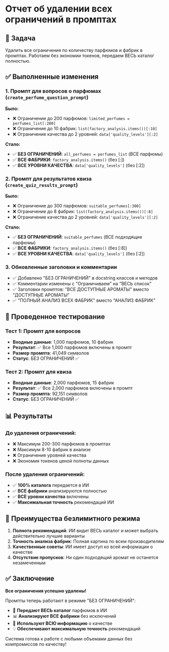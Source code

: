 # Отчет об удалении всех ограничений в промптах

## 🚀 Задача
Удалить все ограничения по количеству парфюмов и фабрик в промптах. Работаем без экономии токенов, передаем ВЕСЬ каталог полностью.

## ✅ Выполненные изменения

### 1. Промпт для вопросов о парфюмах (`create_perfume_question_prompt`)

**Было:**
- ❌ Ограничение до 200 парфюмов: `limited_perfumes = perfumes_list[:200]`
- ❌ Ограничение до 10 фабрик: `list(factory_analysis.items())[:10]`
- ❌ Ограничение качества до 2 уровней: `data['quality_levels'][:2]`

**Стало:**
- ✅ **БЕЗ ОГРАНИЧЕНИЙ**: `all_perfumes = perfumes_list` (ВСЕ парфюмы)
- ✅ **ВСЕ ФАБРИКИ**: `factory_analysis.items()` (без [:])
- ✅ **ВСЕ УРОВНИ КАЧЕСТВА**: `data['quality_levels']` (без [:2])

### 2. Промпт для результатов квиза (`create_quiz_results_prompt`)

**Было:**
- ❌ Ограничение до 300 парфюмов: `suitable_perfumes[:300]`
- ❌ Ограничение до 8 фабрик: `list(factory_analysis.items())[:8]`
- ❌ Ограничение качества до 2 уровней: `data['quality_levels'][:2]`

**Стало:**
- ✅ **БЕЗ ОГРАНИЧЕНИЙ**: `suitable_perfumes` (ВСЕ подходящие парфюмы)
- ✅ **ВСЕ ФАБРИКИ**: `factory_analysis.items()` (без [:8])
- ✅ **ВСЕ УРОВНИ КАЧЕСТВА**: `data['quality_levels']` (без [:2])

### 3. Обновленные заголовки и комментарии

- ✅ Добавлено "БЕЗ ОГРАНИЧЕНИЙ" в docstring классов и методов
- ✅ Комментарии изменены с "Ограничиваем" на "ВЕСЬ список"
- ✅ Заголовки промптов: "ВСЕ ДОСТУПНЫЕ АРОМАТЫ" вместо "ДОСТУПНЫЕ АРОМАТЫ"
- ✅ "ПОЛНЫЙ АНАЛИЗ ВСЕХ ФАБРИК" вместо "АНАЛИЗ ФАБРИК"

## 🧪 Проведенное тестирование

### Тест 1: Промпт для вопросов
- **Входные данные**: 1,000 парфюмов, 10 фабрик
- **Результат**: ✅ Все 1,000 парфюмов включены в промпт
- **Размер промпта**: 41,049 символов
- **Статус**: БЕЗ ОГРАНИЧЕНИЙ ✅

### Тест 2: Промпт для квиза
- **Входные данные**: 2,000 парфюмов, 15 фабрик
- **Результат**: ✅ Все 2,000 парфюмов включены в промпт
- **Размер промпта**: 92,151 символов
- **Статус**: БЕЗ ОГРАНИЧЕНИЙ ✅

## 📊 Результаты

### До удаления ограничений:
- ❌ Максимум 200-300 парфюмов в промптах
- ❌ Максимум 8-10 фабрик в анализе
- ❌ Ограничение уровней качества
- ❌ Экономия токенов ценой полноты данных

### После удаления ограничений:
- ✅ **100% каталога** передается в ИИ
- ✅ **ВСЕ фабрики** анализируются полностью
- ✅ **ВСЕ уровни качества** включены
- ✅ **Максимальная точность** рекомендаций ИИ

## 🎯 Преимущества безлимитного режима

1. **Полнота рекомендаций**: ИИ видит ВЕСЬ каталог и может выбрать действительно лучшие варианты
2. **Точность анализа фабрик**: Полная картина по всем производителям
3. **Качественные советы**: ИИ имеет доступ ко всей информации о качестве
4. **Отсутствие пропусков**: Ни один подходящий аромат не останется незамеченным

## ✅ Заключение

**Все ограничения успешно удалены!**

Промпты теперь работают в режиме "БЕЗ ОГРАНИЧЕНИЙ":
- 🚀 **Передают ВЕСЬ каталог** парфюмов в ИИ
- 📊 **Анализируют ВСЕ фабрики** без исключений  
- 🎯 **Используют ВСЮ информацию** о качестве
- 💡 **Обеспечивают максимальную точность** рекомендаций

Система готова к работе с любыми объемами данных без компромиссов по качеству!